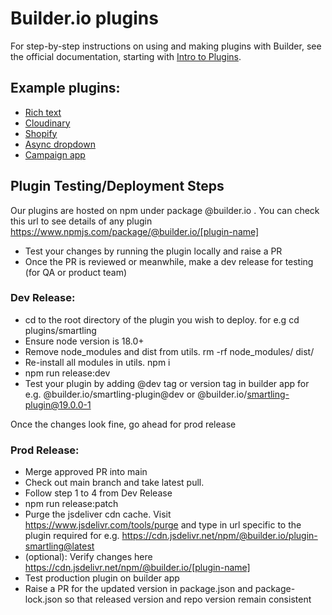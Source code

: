 # Builder.io plugins

For step-by-step instructions on using and making plugins with Builder, see the official documentation, starting with [Intro to Plugins](https://www.builder.io/c/docs/plugins-intro).

## Example plugins:

- [Rich text](rich-text)
- [Cloudinary](cloudinary)
- [Shopify](shopify)
- [Async dropdown](async-dropdown)
- [Campaign app](example-app-campaign-builder)


## Plugin Testing/Deployment Steps

Our plugins are hosted on npm under package @builder.io . You can check this url to see details of any plugin 
https://www.npmjs.com/package/@builder.io/[plugin-name]

- Test your changes by running the plugin locally and raise a PR
- Once the PR is reviewed or meanwhile, make a dev release for testing (for QA or product team)

### Dev Release:
- cd to the root directory of the plugin you wish to deploy. for e.g cd plugins/smartling
- Ensure node version is 18.0+
- Remove node_modules and dist from utils. rm -rf node_modules/ dist/
- Re-install all modules in utils. npm i
- npm run release:dev
- Test your plugin by adding @dev tag or version tag in builder app for e.g. @builder.io/smartling-plugin@dev or @builder.io/smartling-plugin@19.0.0-1

Once the changes look fine, go ahead for prod release

### Prod Release:
- Merge approved PR into main
- Check out main branch and take latest pull.
- Follow step 1 to 4 from Dev Release
- npm run release:patch
- Purge the jsdeliver cdn cache. Visit https://www.jsdelivr.com/tools/purge and type in url specific to the plugin required for e.g. https://cdn.jsdelivr.net/npm/@builder.io/plugin-smartling@latest
- (optional): Verify changes here https://cdn.jsdelivr.net/npm/@builder.io/[plugin-name]
- Test production plugin on builder app
- Raise a PR for the updated version in package.json and package-lock.json so that released version and repo version remain consistent 